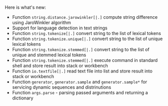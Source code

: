 Here is what's new:
* Function ```string.distance.jarowinkler[|.]``` compute string difference using JaroWinkler algorithm
* Support for language detection in text strings
* Function ```string.tokenize[|.]``` convert string to the list of lexical tokens
* Function ```string.tokenize.unique[|.]``` convert string to the list of unique lexical tokens
* Function ```string.tokenize.stemmed[|.]``` convert string to the list of unique and stemmed lexical tokens
* Function ```string.tokenize.stemmed[|.]``` execute command in standard shell and store result into stack or workbench
* Function ```io.textfile[|.]``` read text file into list and store result into stack or workbench
* Function ```gererator```, ```generator.sample``` and ```generator.sample*``` for servicing dynamic sequences and distrinutions
* Function ```args.parse``` - parsing passed arguments and returning a dictionary
